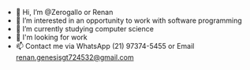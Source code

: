 - 👋 Hi, I’m @Zerogallo or Renan
- 👀 I’m interested in an opportunity to work with software programming
- 🌱 I’m currently studying computer science
- 💞️ I'm looking for work
- 📫 Contact me via WhatsApp (21) 97374-5455 or Email renan.genesisgt724532@gmail.com



